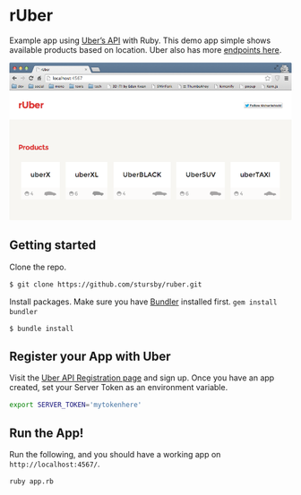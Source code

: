 rUber
=====

Example app using [Uber’s API](https://www.uber.com/) with Ruby. This demo app simple shows available products based on location. Uber also has more [endpoints here](https://developer.uber.com/v1/endpoints/).

![screenshot](screenshot.png)

Getting started
---------------

Clone the repo.

```bash
$ git clone https://github.com/stursby/ruber.git
```

Install packages. Make sure you have [Bundler](http://bundler.io/) installed first. `gem install bundler`

```bash
$ bundle install
```

Register your App with Uber
---------------------------

Visit the [Uber API Registration page](https://login.uber.com/applications/new) and sign up. Once you have an app created, set your Server Token as an environment variable.

```bash
export SERVER_TOKEN='mytokenhere'
```

Run the App!
------------

Run the following, and you should have a working app on `http://localhost:4567/`.

```bash
ruby app.rb
```